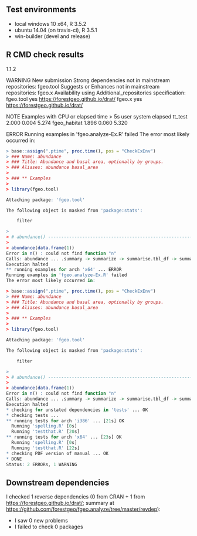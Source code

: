 ## Test environments

* local windows 10 x64, R 3.5.2
* ubuntu 14.04 (on travis-ci), R 3.5.1
* win-builder (devel and release)

## R CMD check results

1.1.2

WARNING
New submission
Strong dependencies not in mainstream repositories:
  fgeo.tool
Suggests or Enhances not in mainstream repositories:
  fgeo.x
Availability using Additional_repositories specification:
  fgeo.tool   yes   https://forestgeo.github.io/drat/
  fgeo.x      yes   https://forestgeo.github.io/drat/

NOTE
Examples with CPU or elapsed time > 5s
              user system elapsed
tt_test      2.000  0.004   5.274
fgeo_habitat 1.896  0.060   5.320


ERROR
Running examples in 'fgeo.analyze-Ex.R' failed
The error most likely occurred in:
```R
> base::assign(".ptime", proc.time(), pos = "CheckExEnv")
> ### Name: abundance
> ### Title: Abundance and basal area, optionally by groups.
> ### Aliases: abundance basal_area
> 
> ### ** Examples
> 
> library(fgeo.tool)

Attaching package: 'fgeo.tool'

The following object is masked from 'package:stats':

    filter

> 
> # abundance() -------------------------------------------------------------
> 
> abundance(data.frame(1))
Error in n() : could not find function "n"
Calls: abundance ... .summary -> summarize -> summarise.tbl_df -> summarise_impl
Execution halted
** running examples for arch 'x64' ... ERROR
Running examples in 'fgeo.analyze-Ex.R' failed
The error most likely occurred in:

> base::assign(".ptime", proc.time(), pos = "CheckExEnv")
> ### Name: abundance
> ### Title: Abundance and basal area, optionally by groups.
> ### Aliases: abundance basal_area
> 
> ### ** Examples
> 
> library(fgeo.tool)

Attaching package: 'fgeo.tool'

The following object is masked from 'package:stats':

    filter

> 
> # abundance() -------------------------------------------------------------
> 
> abundance(data.frame(1))
Error in n() : could not find function "n"
Calls: abundance ... .summary -> summarize -> summarise.tbl_df -> summarise_impl
Execution halted
* checking for unstated dependencies in 'tests' ... OK
* checking tests ...
** running tests for arch 'i386' ... [21s] OK
  Running 'spelling.R' [0s]
  Running 'testthat.R' [20s]
** running tests for arch 'x64' ... [23s] OK
  Running 'spelling.R' [0s]
  Running 'testthat.R' [22s]
* checking PDF version of manual ... OK
* DONE
Status: 2 ERRORs, 1 WARNING
```



## Downstream dependencies

I checked 1 reverse dependencies (0 from CRAN + 1 from <https://forestgeo.github.io/drat/>; summary at <https://github.com/forestgeo/fgeo.analyze/tree/master/revdep>):

 * I saw 0 new problems
 * I failed to check 0 packages
